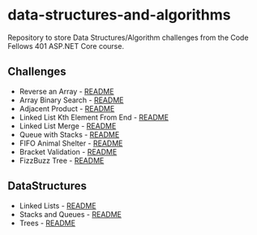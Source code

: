# data-structures-and-algorithms
Repository to store Data Structures/Algorithm challenges from the Code Fellows 401 ASP.NET Core course.

## Challenges

* Reverse an Array - [README](/Challenges/ArrayReverse/README.md)
* Array Binary Search - [README](/Challenges/BinarySearch/README.md)
* Adjacent Product - [README](/Challenges/AdjacentProduct/README.md)
* Linked List Kth Element From End - [README](/Challenges/LLKthElementFromEnd/README.md)
* Linked List Merge - [README](/Challenges/LLMerge/README.md)
* Queue with Stacks - [README](/Challenges/QueueWithStacks/README.md)
* FIFO Animal Shelter - [README](/Challenges/FifoAnimalShelter/README.md)
* Bracket Validation - [README](/Challenges/BracketValidation/README.md)
* FizzBuzz Tree - [README](/Challenges/FizzBuzzTree/README.md)

## DataStructures

* Linked Lists - [README](/DataStructures/LinkedLists/README.md)
* Stacks and Queues - [README](/DataStructures/Stack_and_Queue/README.md)
* Trees - [README](/DataStructures/Trees/README.md)